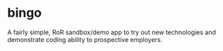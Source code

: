 # bingo
A fairly simple, RoR sandbox/demo app to try out new technologies and demonstrate coding ability to prospective employers.

